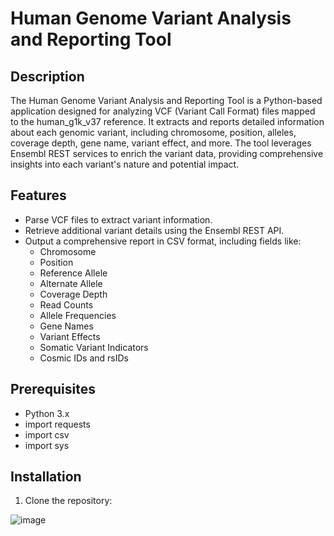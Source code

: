 # Human Genome Variant Analysis and Reporting Tool

## Description
The Human Genome Variant Analysis and Reporting Tool is a Python-based application designed for analyzing VCF (Variant Call Format) files mapped to the human_g1k_v37 reference. It extracts and reports detailed information about each genomic variant, including chromosome, position, alleles, coverage depth, gene name, variant effect, and more. The tool leverages Ensembl REST services to enrich the variant data, providing comprehensive insights into each variant's nature and potential impact.

## Features
- Parse VCF files to extract variant information.
- Retrieve additional variant details using the Ensembl REST API.
- Output a comprehensive report in CSV format, including fields like:
  - Chromosome
  - Position
  - Reference Allele
  - Alternate Allele
  - Coverage Depth
  - Read Counts
  - Allele Frequencies
  - Gene Names
  - Variant Effects
  - Somatic Variant Indicators
  - Cosmic IDs and rsIDs

## Prerequisites
- Python 3.x
- import requests
- import csv
- import sys

## Installation
1. Clone the repository:

![image](https://github.com/cmorris2945/Human-Genome-Variant-Analysis-and-Reporting-Tool/assets/30676606/e6be77d6-2282-45d0-bc39-15eccbce89a0)
